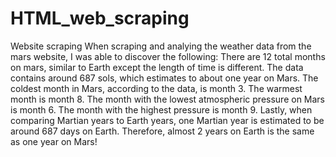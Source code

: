 # HTML_web_scraping
Website scraping
When scraping and analying the weather data from the mars website, I was able to discover the following:
There are 12 total months on mars, similar to Earth except the length of time is different.
The data contains around 687 sols, which estimates to about one year on Mars.
The coldest month in Mars, according to the data, is month 3. The warmest month is month 8.
The month with the lowest atmospheric pressure on Mars is month 6. The month with the highest pressure is month 9.
Lastly, when comparing Martian years to Earth years, one Martian year is estimated to be around 687 days on Earth. Therefore, almost 2 years on Earth is the same as one year on Mars!
